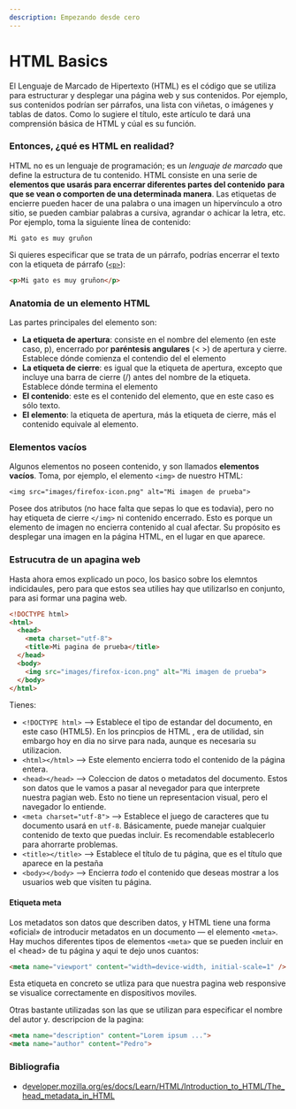 ```yaml
---
description: Empezando desde cero
---
```


# HTML Basics

El Lenguaje de Marcado de Hipertexto (HTML) es el código que se utiliza para estructurar y desplegar una página web y sus contenidos. Por ejemplo, sus contenidos podrían ser párrafos, una lista con viñetas, o imágenes y tablas de datos. Como lo sugiere el título, este artículo te dará una comprensión básica de HTML y cúal es su función.

### Entonces, ¿qué es HTML en realidad? <a href="#entonces_-que_es_html_en_realidad" id="entonces_-que_es_html_en_realidad"></a>

HTML no es un lenguaje de programación; es un _lenguaje de marcado_ que define la estructura de tu contenido. HTML consiste en una serie de **elementos que usarás para encerrar diferentes partes del contenido** **para que se vean o comporten de una determinada manera**. Las etiquetas de encierre pueden hacer de una palabra o una imagen un hipervínculo a otro sitio, se pueden cambiar palabras a cursiva, agrandar o achicar la letra, etc. Por ejemplo, toma la siguiente línea de contenido:

```
Mi gato es muy gruñon
```

Si quieres especificar que se trata de un párrafo, podrías encerrar el texto con la etiqueta de párrafo ([`<p>`](https://developer.mozilla.org/es/docs/Web/HTML/Element/p)):

```html
<p>Mi gato es muy gruñon</p>
```

### Anatomia de un elemento HTML

Las partes principales del elemento son:

* **La etiqueta de apertura**: consiste en el nombre del elemento (en este caso, p), encerrado por **paréntesis angulares** (< >) de apertura y cierre. Establece dónde comienza el contendio del el elemento
* **La etiqueta de cierre**: es igual que la etiqueta de apertura, excepto que incluye una barra de cierre (/) antes del nombre de la etiqueta. Establece dónde termina el elemento&#x20;
* **El contenido**: este es el contenido del elemento, que en este caso es sólo texto.
* **El elemento**: la etiqueta de apertura, más la etiqueta de cierre, más el contenido equivale al elemento.

### Elementos vacíos <a href="#elementos_vacios" id="elementos_vacios"></a>

Algunos elementos no poseen contenido, y son llamados **elementos vacíos**. Toma, por ejemplo, el elemento `<img>` de nuestro HTML:

```
<img src="images/firefox-icon.png" alt="Mi imagen de prueba">
```

Posee dos atributos (no hace falta que sepas lo que es todavia), pero no hay etiqueta de cierre `</img>` ni contenido encerrado. Esto es porque un elemento de imagen no encierra contenido al cual afectar. Su propósito es desplegar una imagen en la página HTML, en el lugar en que aparece.

### Estrucutra de un apagina web

Hasta ahora emos explicado un poco, los basico sobre los elemntos indicidaules, pero para que estos sea utilies hay que utilizarlso en conjunto, para asi formar una pagina web.

```html
<!DOCTYPE html>
<html>
  <head>
    <meta charset="utf-8">
    <title>Mi pagina de prueba</title>
  </head>
  <body>
    <img src="images/firefox-icon.png" alt="Mi imagen de prueba">
  </body>
</html>
```

Tienes:

* `<!DOCTYPE html>` --> Establece el tipo de estandar del documento, en este caso (HTML5). En los princpios de HTML , era de utilidad, sin embargo hoy en dia no sirve para nada, aunque es necesaria su utilizacion.
* `<html></html>` --> Este elemento encierra todo el contenido de la página entera.
* `<head></head>` --> Coleccion de datos o metadatos del documento. Estos son  datos que le vamos a pasar al nevegador para que interprete nuestra pagian web. Esto no tiene un representacion visual, pero el navegador lo entiende.
* `<meta charset="utf-8">` --> Establece el juego de caracteres que tu documento usará en `utf-8`. Básicamente, puede manejar cualquier contenido de texto que puedas incluir. Es recomendable establecerlo para ahorrarte problemas.
* `<title></title>` --> Establece el título de tu página, que es el título que aparece en la pestaña
* `<body></body>` --> Encierra _todo_ el contenido que deseas mostrar a los usuarios web que visiten tu página.

#### Etiqueta meta

Los metadatos son datos que describen datos, y HTML tiene una forma «oficial» de introducir metadatos en un documento — el elemento `<meta>`. Hay muchos diferentes tipos de elementos `<meta>` que se pueden incluir en el \<head> de tu página y aqui te dejo unos cuantos:

```html
<meta name="viewport" content="width=device-width, initial-scale=1" />
```

Esta etiqueta en concreto se utliza para que nuestra pagina web responsive se visualice correctamente en dispositivos moviles.&#x20;

Otras bastante utilizadas son las que se utilizan para especificar el nombre del autor y. descripcion de la pagina:

```html
<meta name="description" content="Lorem ipsum ...">
<meta name="author" content="Pedro">
```

### Bibliografia

* d[eveloper.mozilla.org/es/docs/Learn/HTML/Introduction\_to\_HTML/The\_head\_metadata\_in\_HTML](https://developer.mozilla.org/es/docs/Learn/HTML/Introduction\_to\_HTML/The\_head\_metadata\_in\_HTML)
